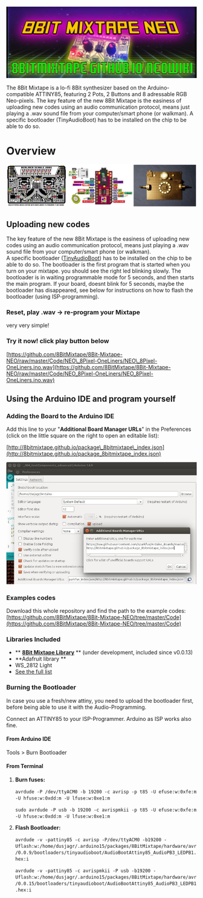 ![](images/MixTape_flyer_wide.png)

The 8Bit Mixtape is a lo-fi 8Bit synthesizer based on the Arduino-compatible ATTINY85, featuring 2 Pots, 2 Buttons and 8 adressable RGB Neo-pixels. The key feature of the new 8Bit Mixtape is the easiness of uploading new codes using an audio communication protocol, means just playing a .wav sound file from your computer/smart phone (or walkman). A specific bootloader (TinyAudioBoot) has to be installed on the chip to be able to do so.

# Overview

![](images/boards/Collage_boards.jpg)

## Uploading new codes

The key feature of the new 8Bit Mixtape is the easiness of uploading new codes using an audio communication protocol, means just playing a .wav sound file from your computer/smart phone \(or walkman\).  
A specific bootloader \([TinyAudioBoot](https://github.com/ChrisMicro/TinyAudioBoot)\) has to be installed on the chip to be able to do so. The bootloader is the first program that is started when you turn on your mixtape. you should see the right led blinking slowly. The bootloader is in waiting programmable mode for 5 seconds, and then starts the main program. If your board, doesnt blink for 5 seconds, maybe the bootloader has disappeared, see below for instructions on how to flash the bootloader \(using ISP-programming\).

### Reset, play .wav -&gt; re-program your Mixtape

very very simple!

### Try it now! click play button below

[https://github.com/8BitMixtape/8Bit-Mixtape-NEO/raw/master/Code/NEO\_8Pixel-OneLiners/NEO\_8Pixel-OneLiners.ino.wav](https://github.com/8BitMixtape/8Bit-Mixtape-NEO/raw/master/Code/NEO_8Pixel-OneLiners/NEO_8Pixel-OneLiners.ino.wav)

## Using the Arduino IDE and program yourself

### Adding the Board to the Arduino IDE

Add this line to your "**Additional Board Manager URLs**" in the Preferences \(click on the little square on the right to open an editable list\):

[http://8bitmixtape.github.io/package\_8bitmixtape\_index.json](http://8bitmixtape.github.io/package_8bitmixtape_index.json)

![](images/instructions/8BitMixtapePackage_add.jpg)

### Examples codes

Download this whole repository and find the path to the example codes: [https://github.com/8BitMixtape/8Bit-Mixtape-NEO/tree/master/Code](https://github.com/8BitMixtape/8Bit-Mixtape-NEO/tree/master/Code)

### Libraries Included

* ** **[**8Bit Mixtape Library**](https://github.com/8BitMixtape/_8Bit-Mixtape-NEO-Lib)** ** \(under development, included since v0.0.13\)
* **Adafruit library **
* WS\_2812 Light
* [See the full list](https://github.com/8BitMixtape/8BitMixtapePlatform/tree/master/avr/libraries) 

### Burning the Bootloader

In case you use a fresh/new attiny, you need to upload the bootloader first, before being able to use it with the Audio-Programming.

Connect an ATTINY85 to your ISP-Programmer. Arduino as ISP works also fine.

#### From Arduino IDE

Tools &gt; Burn Bootloader

#### From Terminal

1. **Burn fuses:**

   `avrdude -P /dev/ttyACM0 -b 19200 -c avrisp -p t85 -U efuse:w:0xfe:m -U hfuse:w:0xdd:m -U lfuse:w:0xe1:m`

   `sudo avrdude -P usb -b 19200 -c avrispmkii -p t85 -U efuse:w:0xfe:m -U hfuse:w:0xdd:m -U lfuse:w:0xe1:m`

2. **Flash Bootloader:**

   `avrdude -v -pattiny85 -c avrisp -P/dev/ttyACM0 -b19200 -Uflash:w:/home/dusjagr/.arduino15/packages/8BitMixtape/hardware/avr/0.0.9/bootloaders/tinyaudioboot/AudioBootAttiny85_AudioPB3_LEDPB1.hex:i`

   `avrdude -v -pattiny85 -c avrispmkii -P usb -b19200 -Uflash:w:/home/dusjagr/.arduino15/packages/8BitMixtape/hardware/avr/0.0.15/bootloaders/tinyaudioboot/AudioBootAttiny85_AudioPB3_LEDPB1.hex:i`




